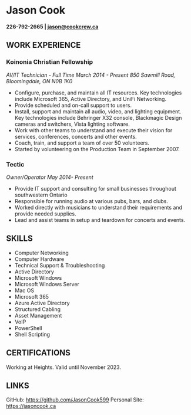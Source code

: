 # Jason Cook

**226-792-2665 | jason@cookcrew.ca**

## WORK EXPERIENCE

### Koinonia Christian Fellowship

_AV/IT Technician - Full Time_
_March 2014 - Present_
_850 Sawmill Road, Bloomingdale, ON N0B 1K0_

- Configure, purchase, and maintain all IT resources. Key technologies include Microsoft 365, Active Directory, and UniFi Networking.
- Provide scheduled and on-call support to users.
- Install, support and maintain all audio, video, and lighting equipment. Key technologies include Behringer X32 console, Blackmagic Design cameras and switchers, Vista lighting software.
- Work with other teams to understand and execute their vision for services, conferences, concerts and other events.
- Coach, train, and support a team of over 50 volunteers.
- Started by volunteering on the Production Team in September 2007.

### Tectic

_Owner/Operator_
_May 2014- Present_

- Provide IT support and consulting for small businesses throughout southwestern Ontario
- Responsible for running audio at various pubs, bars, and clubs.
- Worked directly with musicians to understand their requirements and provide needed supplies.
- Lead and assist teams in setup and teardown for concerts and events.

## SKILLS

- Computer Networking
- Computer Hardware
- Technical Support & Troubleshooting
- Active Directory
- Microsoft Windows
- Microsoft Windows Server
- Mac OS
- Microsoft 365
- Azure Active Directory
- Structured Cabling
- Asset Management
- VoIP
- PowerShell
- Shell Scripting

## CERTIFICATIONS

Working at Heights. Valid until November 2023.

## LINKS

GitHub: <https://github.com/JasonCook599>
Personal Site: <https://jasoncook.ca>
